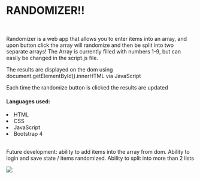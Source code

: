 <h1 class="text-center">RANDOMIZER!!</H1>
<br>
<p>Randomizer is a web app that allows you to enter items into an array, and upon button click the array will randomize and then be split into two separate arrays! The Array is currently filled with numbers 1-9, but can easily be changed in the script.js file.</p>
<p>The results are displayed on the dom using document.getElementById().innerHTML via JavaScript</p>
<p>Each time the randomize button is clicked the results are updated</p>
<h4>Languages used:</h4>
<li>HTML</li>
<li>CSS</li>
<li>JavaScript</li>
<li>Bootstrap 4</li>
<br>
<p>Future development: ability to add items into the array from dom. Ability to login and save state / items randomized. Ability to split into more than 2 lists</p>
<img src="/assets/images/random.gif">
